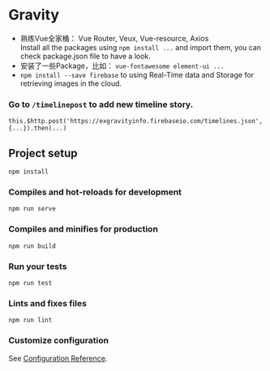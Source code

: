 # Gravity
- 熟练Vue全家桶： Vue Router, Veux, Vue-resource, Axios  
Install all the packages using `npm install ...` and import them, you can check package.json file to have a look.  
- 安装了一些Package，比如： `vue-fontawesome element-ui ...`
- `npm install --save firebase` to using Real-Time data and Storage for retrieving images in the cloud.


### Go to `/timelinepost` to add new timeline story.  
`this.$http.post('https://exgravityinfo.firebaseio.com/timelines.json', {...}).then(...)`

## Project setup
```
npm install
```

### Compiles and hot-reloads for development
```
npm run serve
```

### Compiles and minifies for production
```
npm run build
```

### Run your tests
```
npm run test
```

### Lints and fixes files
```
npm run lint
```

### Customize configuration
See [Configuration Reference](https://cli.vuejs.org/config/).
